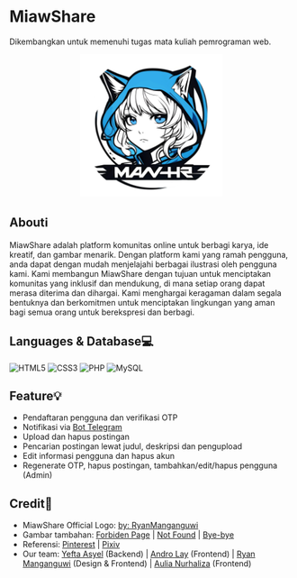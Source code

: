 # MiawShare

Dikembangkan untuk memenuhi tugas mata kuliah pemrograman web.

<div align="center" style="flex: 1;">
        <img src="assets/logo/logo.png" alt="gambar" width=50%/>
</div>

## Aboutℹ️

MiawShare adalah platform komunitas online untuk berbagi karya, ide kreatif, dan gambar menarik. Dengan platform kami yang ramah pengguna, anda dapat dengan mudah menjelajahi berbagai ilustrasi oleh pengguna kami. Kami membangun MiawShare dengan tujuan untuk menciptakan komunitas yang inklusif dan mendukung, di mana setiap orang dapat merasa diterima dan dihargai. Kami menghargai keragaman dalam segala bentuknya dan berkomitmen untuk menciptakan lingkungan yang aman bagi semua orang untuk berekspresi dan berbagi.

## Languages & Database💻

![HTML5](https://img.shields.io/badge/html5-%23E34F26.svg?style=for-the-badge&logo=html5&logoColor=white)
![CSS3](https://img.shields.io/badge/css3-%231572B6.svg?style=for-the-badge&logo=css3&logoColor=white)
![PHP](https://img.shields.io/badge/php-%23777BB4.svg?style=for-the-badge&logo=php&logoColor=white)
![MySQL](https://img.shields.io/badge/mysql-4479A1.svg?style=for-the-badge&logo=mysql&logoColor=white)

## Feature💡

- Pendaftaran pengguna dan verifikasi OTP
- Notifikasi via [Bot Telegram](https://t.me/spamtestingbot)
- Upload dan hapus postingan
- Pencarian postingan lewat judul, deskripsi dan pengupload
- Edit informasi pengguna dan hapus akun
- Regenerate OTP, hapus postingan, tambahkan/edit/hapus pengguna (Admin)

## Credit📜

- MiawShare Official Logo: [by: RyanManganguwi](https://www.instagram.com/enokki43at)
- Gambar tambahan: [Forbiden Page](https://tenor.com/j5llAKTW5xF.gif) | [Not Found](https://tenor.com/usTAOkJQpDE.gif) | [Bye-bye](https://tenor.com/uzAzw3pnkQ7.gif)
- Referensi: [Pinterest](https://www.pinterest.com/) | [Pixiv](https://www.pixiv.net/en/)
- Our team: [Yefta Asyel](https://github.com/yeftakun/) (Backend) | [Andro Lay](https://github.com/AndroLay/) (Frontend) | [Ryan Manganguwi](https://github.com/RyanManganguwi/) (Design & Frontend) | [Aulia Nurhaliza](https://github.com/AuliaNurhaliza/) (Frontend)
